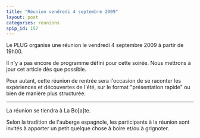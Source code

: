 ```yaml
---
title: "Réunion vendredi 4 septembre 2009"
layout: post
categories: reunions
spip_id: 157
---
```

<p class="chapo">
Le PLUG organise une réunion le vendredi 4 septembre 2009 à partir de 19h00.
</p>

Il n'y a pas encore de programme défini pour cette soirée. Nous mettrons à jour cet article dès que possible.

Pour autant, cette réunion de rentrée sera l'occasion de se raconter les expériences et découvertes de l'été, sur le format "présentation rapide" ou bien de manière plus structurée.

----
La réunion se tiendra à La Bo\[a\]te.

Selon la tradition de l'auberge espagnole, les participants à la réunion sont invités à apporter un petit quelque chose à boire et/ou à grignoter.